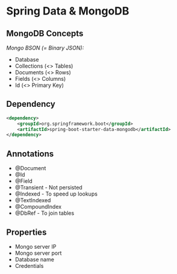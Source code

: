 # Spring Data & MongoDB

## MongoDB Concepts

*Mongo BSON (= Binary JSON):*

- Database
- Collections (<> Tables)
- Documents (<> Rows)
- Fields (<> Columns)
- Id (<> Primary Key)

## Dependency

```xml
<dependency>
    <groupId>org.springframework.boot</groupId>
    <artifactId>spring-boot-starter-data-mongodb</artifactId>
</dependency>
```

## Annotations

- @Document
- @Id
- @Field
- @Transient - Not persisted
- @Indexed - To speed up lookups
- @TextIndexed
- @CompoundIndex
- @DbRef - To join tables

## Properties

- Mongo server IP
- Mongo server port
- Database name
- Credentials